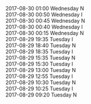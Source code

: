 2017-08-30 01:00 Wednesday  N  
2017-08-30 00:50 Wednesday  I  
2017-08-30 00:45 Wednesday  N  
2017-08-30 00:40 Wednesday  I  
2017-08-30 00:15 Wednesday  N  
2017-08-29 19:35 Tuesday  I  
2017-08-29 18:40 Tuesday  N  
2017-08-29 18:35 Tuesday  I  
2017-08-29 15:35 Tuesday  N  
2017-08-29 15:30 Tuesday  I  
2017-08-29 13:00 Tuesday  N  
2017-08-29 12:55 Tuesday  I  
2017-08-29 10:30 Tuesday  N  
2017-08-29 10:25 Tuesday  I  
2017-08-29 09:20 Tuesday  N  
